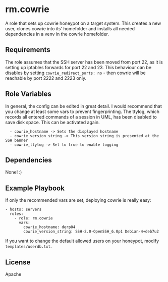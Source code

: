 rm.cowrie
=========

A role that sets up cowrie honeypot on a target system.
This creates a new user, clones cowrie into its' homefolder and installs all needed dependencies in a venv in the cowrie homefolder.

Requirements
------------

The role assumes that the SSH server has been moved from port 22, as it is setting up iptables forwards for port 22 and 23. This behaviour can be disables by setting `cowrie_redirect_ports: no` - then cowrie will be reachable by port 2222 and 2223 only.

Role Variables
--------------

In general, the config can be edited in great detail. I would recommend that you change at least some vars to prevent fingerprinting.
The ttylog, which records all entered commands of a session in UML, has been disabled to save disk space. This can be activated again.
```
  - cowrie_hostname -> Sets the displayed hostname
  - cowrie_version_string -> This version string is presented at the SSH banner
  - cowrie_ttylog -> Set to true to enable logging
```

Dependencies
------------

None! :)

Example Playbook
----------------

If only the recommended vars are set, deploying cowrie is really easy:

    - hosts: servers
      roles:
        - role: rm.cowrie
          vars: 
            cowrie_hostname: derp04
            cowrie_version_string: SSH-2.0-OpenSSH_6.0p1 Debian-4+deb7u2

If you want to change the default allowed users on your honeypot, modify `templates/userdb.txt`.

License
-------

Apache